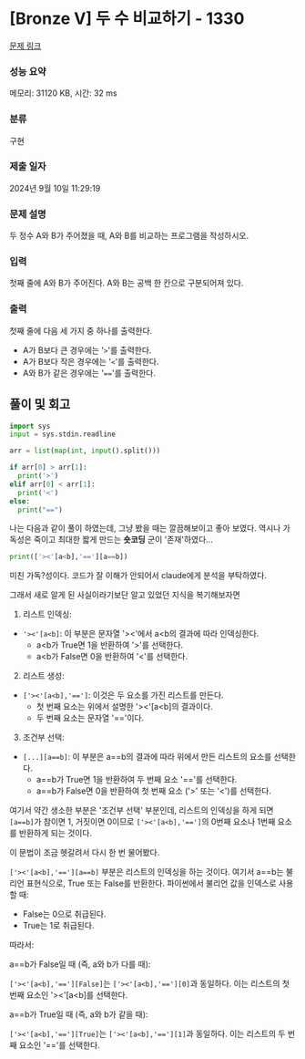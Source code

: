 # [Bronze V] 두 수 비교하기 - 1330

[문제 링크](https://www.acmicpc.net/problem/1330)

### 성능 요약

메모리: 31120 KB, 시간: 32 ms

### 분류

구현

### 제출 일자

2024년 9월 10일 11:29:19

### 문제 설명

<p>두 정수 A와 B가 주어졌을 때, A와 B를 비교하는 프로그램을 작성하시오.</p>

### 입력

 <p>첫째 줄에 A와 B가 주어진다. A와 B는 공백 한 칸으로 구분되어져 있다.</p>

### 출력

 <p>첫째 줄에 다음 세 가지 중 하나를 출력한다.</p>

<ul>
	<li>A가 B보다 큰 경우에는 '<code>></code>'를 출력한다.</li>
	<li>A가 B보다 작은 경우에는 '<code><</code>'를 출력한다.</li>
	<li>A와 B가 같은 경우에는 '<code>==</code>'를 출력한다.</li>
</ul>

## 풀이 및 회고

```python
import sys
input = sys.stdin.readline

arr = list(map(int, input().split()))

if arr[0] > arr[1]:
  print('>')
elif arr[0] < arr[1]:
  print('<')
else:
  print("==")
```

나는 다음과 같이 풀이 하였는데, 그냥 봤을 때는 깔끔해보이고 좋아 보였다.
역시나 가독성은 죽이고 최대한 짧게 만드는 **숏코딩** 군이 '존재'하였다...

```python
print(['><'[a<b],'=='][a==b])
```

미친 가독?성이다.
코드가 잘 이해가 안되어서 claude에게 분석을 부탁하였다.

그래서 새로 알게 된 사실이라기보단 알고 있었던 지식을 복기해보자면

1. 리스트 인덱싱:

- `'><'[a<b]`: 이 부분은 문자열 '><'에서 a<b의 결과에 따라 인덱싱한다.
  - a<b가 True면 1을 반환하여 '>'를 선택한다.
  - a<b가 False면 0을 반환하여 '<'를 선택한다.

2. 리스트 생성:

- `['><'[a<b],'==']`: 이것은 두 요소를 가진 리스트를 만든다.
  - 첫 번째 요소는 위에서 설명한 '><'[a<b]의 결과이다.
  - 두 번째 요소는 문자열 '=='이다.

3. 조건부 선택:

- `[...][a==b]`: 이 부분은 a==b의 결과에 따라 위에서 만든 리스트의 요소를 선택한다.
  - a==b가 True면 1을 반환하여 두 번째 요소 '=='를 선택한다.
  - a==b가 False면 0을 반환하여 첫 번째 요소 ('>' 또는 '<')를 선택한다.

여기서 약간 생소한 부분은 '조건부 선택' 부분인데, 리스트의 인덱싱을 하게 되면 `[a==b]`가 참이면 1, 거짓이면 0이므로 `['><'[a<b],'==']`의 0번째 요소나 1번째 요소를 반환하게 되는 것이다.

이 문법이 조금 헷갈려서 다시 한 번 물어봤다.

`['><'[a<b],'=='][a==b]` 부분은 리스트의 인덱싱을 하는 것이다.
여기서 a==b는 불리언 표현식으로, True 또는 False를 반환한다.
파이썬에서 불리언 값을 인덱스로 사용할 때:

- False는 0으로 취급된다.
- True는 1로 취급된다.

따라서:

a==b가 False일 때 (즉, a와 b가 다를 때):

`['><'[a<b],'=='][False]`는 `['><'[a<b],'=='][0]`과 동일하다.
이는 리스트의 첫 번째 요소인 '><'[a<b]를 선택한다.

a==b가 True일 때 (즉, a와 b가 같을 때):

`['><'[a<b],'=='][True]`는 `['><'[a<b],'=='][1]`과 동일하다.
이는 리스트의 두 번째 요소인 '=='를 선택한다.
